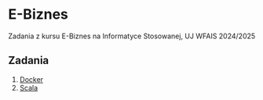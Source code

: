 # E-Biznes
Zadania z kursu E-Biznes na Informatyce Stosowanej, UJ WFAIS 2024/2025

## Zadania
1. [Docker](zad1)
2. [Scala](zad2)
